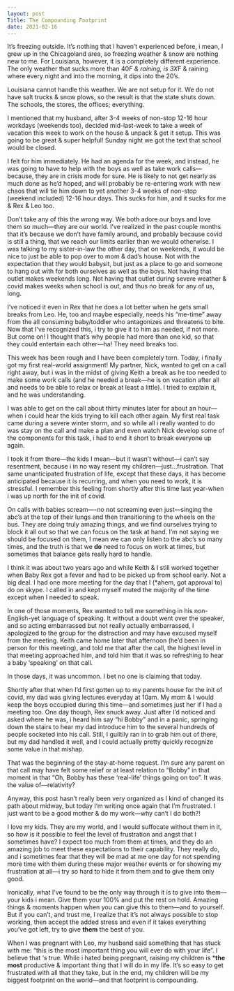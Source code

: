 ```yaml
---
layout: post
Title: The Compounding Footprint
date: 2021-02-16
---
```


It’s freezing outside.  It’s nothing that I haven’t experienced before, i mean, I grew up in the Chicagoland area, so freezing weather & snow are nothing new to me.  For Louisiana, however, it is a completely different experience.  The only weather that sucks more than 40*F & raining, is 3X*F & raining where every night and into the morning, it dips into the 20’s.

Louisiana cannot handle this weather.  We are not setup for it.  We do not have salt trucks & snow plows, so the result is that the state shuts down.  The schools, the stores, the offices; everything.  

I mentioned that my husband, after 3-4 weeks of non-stop 12-16 hour workdays (weekends too), decided mid-last-week to take a week of vacation this week to work on the house & unpack & get it setup. This was going to be great & super helpful!  Sunday night we got the text that school would be closed.  

I felt for him immediately.  He had an agenda for the week, and instead, he was going to have to help with the boys as well as take work calls—because, they are in crisis mode for sure.  He is likely to not get nearly as much done as he’d hoped, and will probably be re-entering work with new chaos that will tie him down to yet another 3-4 weeks of non-stop (weekend included) 12-16 hour days.  This sucks for him, and it sucks for me & Rex & Leo too.

Don’t take any of this the wrong way.  We both adore our boys and love them so much—they are our world.  I’ve realized in the past couple months that it’s because we don’t have family around, and probably because covid is still a thing, that we reach our limits earlier than we would otherwise.  I was talking to my sister-in-law the other day, that on weekends, it would be nice to just be able to pop over to mom & dad’s house.  Not with the expectation that they would babysit, but just as a place to go and someone to hang out with for both ourselves as well as the boys.  Not having that outlet makes weekends long.  Not having that outlet during severe weather & covid makes weeks when school is out, and thus no break for any of us, long.  

I’ve noticed it even in Rex that he does a lot better when he gets small breaks from Leo.  He, too and maybe especially, needs his “me-time” away from the all consuming baby/toddler who antagonizes and threatens to bite.  Now that I’ve recognized this, i try to give it to him as needed, if not more.  But come on!  I thought that’s why people had more than one kid, so that they could entertain each other—ha!  They need breaks too.  

This week has been rough and I have been completely torn.  Today, i finally got my first real-world assignment!  My partner, Nick, wanted to get on a call right away, but i was in the midst of giving Keith a break as he too needed to make some work calls (and he needed a break—he is on vacation after all and needs to be able to relax or break at least a little).  I tried to explain it, and he was understanding.  

I was able to get on the call about thirty minutes later for about an hour—when i could hear the kids trying to kill each other again.  My first real task came during a severe winter storm, and so while all i really wanted to do was stay on the call and make a plan and even watch Nick develop some of the components for this task, i had to end it short to break everyone up again. 

I took it from there—the kids I mean—but it wasn’t without—i can’t say resentment, because i in no way resent my children—just...frustration.  That same unanticipated frustration of life, except that these days, it has become anticipated because it is recurring, and when you need to work, it is stressful.  I remember this feeling from shortly after this time last year-when i was up north for the init of covid.  

On calls with babies scream—-no not screaming even just—singing the abc’s at the top of their lungs and then transitioning to the wheels on the bus.  They are doing truly amazing things, and we find ourselves trying to block it all out so that we can focus on the task at hand.  I’m not saying we should be focused on them, I mean we can only listen to the abc’s so many times, and the truth is that we **do** need to focus on work at times, but sometimes that balance gets really hard to handle.

I think it was about two years ago and while Keith & I still worked together when Baby Rex got a fever and had to be picked up from school early.  Not a big deal.  I had one more meeting for the day that I (*ahem, got approval to) do on skype.  I called in and kept myself muted the majority of the time except when I needed to speak.  

In one of those moments, Rex wanted to tell me something in his non-English-yet language of speaking.  It without a doubt went over the speaker, and so acting embarrassed but not really actually embarrassed, I apologized to the group for the distraction and may have excused myself from the meeting.  Keith came home later that afternoon (he’d been in person for this meeting), and told me that after the call, the highest level in that meeting approached him, and told him that it was so refreshing to hear a baby ‘speaking’ on that call.  

In those days, it was uncommon.  I bet no one is claiming that today.  

Shortly after that  when I’d first gotten up to my parents house for the init of covid, my dad was giving lectures everyday at 10am.  My mom & I would keep the boys occupied during this time—and sometimes just her if I had a meeting too.  One day though, Rex snuck away.  Just after I’d noticed and asked where he was, i heard him say “hi Bobby” and in a panic, springing down the stairs to hear my dad introduce him to the several hundreds of people socketed into his call.  Still, I guiltily ran in to grab him out of there, but my dad handled it well, and I could actually pretty quickly recognize some value in that mishap.

That was the beginning of the stay-at-home request.  I’m sure any parent on that call may have felt some relief or at least relation to “Bobby” in that moment in that “Oh, Bobby has these ‘real-life’ things going on too”.  It was the value of—relativity?

Anyway, this post hasn’t really been very organized as I kind of changed its path about midway, but today I’m writing once again that I’m frustrated.  I just want to be a good mother & do my work—why can’t I do both?!

I love my kids.  They are my world, and I would suffocate without them in it, so how is it possible to feel the level of frustration and angst that I sometimes have?  I expect too much from them at times, and they do an amazing job to meet these expectations to their capability.  They really do, and i sometimes fear that they will be mad at me one day for not spending more time with them during these major weather events or for showing my frustration at all—i try so hard to hide it from them and to give them only good.  

Ironically, what I’ve found to be the only way through it is to give into them—your kids i mean.  Give them your 100% and put the rest on hold.  Amazing things & moments happen when you can give this to them—and to yourself.  But if you can’t, and trust me, I realize that it’s not always possible to stop working, then accept the added stress and even if it takes everything you’ve got left, try to give **them** the best of you.  

When I was pregnant with Leo, my husband said something that has stuck with me: “this is the most important thing you will ever do with your life”.  I believe that ‘s true.  While i hated being pregnant, raising my children is ***the most** productive & important thing that I will do in my life.  It’s so easy to get frustrated with all that they take, but in the end, my children will be my biggest footprint on the world—and that footprint is compounding. 



